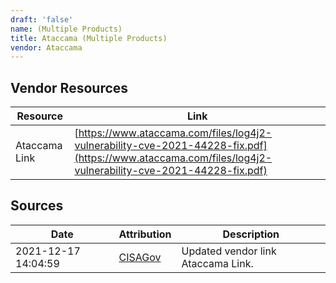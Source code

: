 ```yaml
---
draft: 'false'
name: (Multiple Products)
title: Ataccama (Multiple Products)
vendor: Ataccama
---
```


## Vendor Resources
| Resource | Link |
| --- | --- |
| Ataccama Link | [https://www.ataccama.com/files/log4j2-vulnerability-cve-2021-44228-fix.pdf](https://www.ataccama.com/files/log4j2-vulnerability-cve-2021-44228-fix.pdf) |



## Sources
| Date | Attribution | Description |
| --- | --- | --- |
| 2021-12-17 14:04:59 | [CISAGov](https://raw.githubusercontent.com/cisagov/log4j-affected-db/develop/README.md) | Updated vendor link Ataccama Link.  |
